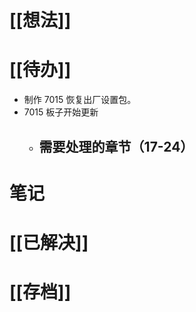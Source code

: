 # [[想法]]

# [[待办]]
- 制作 7015 恢复出厂设置包。
- 7015 板子开始更新
	- 需要处理的章节（17-24）
		- 
# 笔记

# [[已解决]]

# [[存档]]